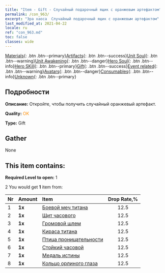 ```yaml
---
title: "Item - Gift - Случайный подарочный ящик с оранжевым артефактом"
permalink: /con_963/
excerpt: "Эра хаоса  Случайный подарочный ящик с оранжевым артефактом"
last_modified_at: 2021-04-22
locale: ru
ref: "con_963.md"
toc: false
classes: wide
---
```

 [Materials](/ItemsRU/){: .btn .btn--primary}[Artifacts](/ItemsRU/Artifacts/){: .btn .btn--success}[Unit Soul](/ItemsRU/UnitSoul/){: .btn .btn--warning}[Unit Awakening](/ItemsRU/UnitAwakening/){: .btn .btn--danger}[Hero Soul](/ItemsRU/HeroSoul/){: .btn .btn--info}[Hero SKill](/ItemsRU/HeroSkill/){: .btn .btn--primary}[Gift](/ItemsRU/Gift/){: .btn .btn--success}[Event related](/ItemsRU/Events/){: .btn .btn--warning}[Avatars](/ItemsRU/Avatars/){: .btn .btn--danger}[Consumables](/ItemsRU/Consumables/){: .btn .btn--info}[Unknown](/ItemsRU/Unknown/){: .btn .btn--primary}

## Подробности
 **Описание:** Откройте, чтобы получить случайный оранжевый артефакт.

 **Quality:** <span style="color: #FF8C00">OK</span>

 **Type:** Gift

## Gather

  None

## This item contains:

 **Required Level to open:** 1

 2 You would get **1** item  from:

  | Nr | Amount |     Item    | Drop Rate,% |
  |:---|:-------|:------------|:---------:|
  | 1 |  **1x** | [Боевой меч титана](/ru/Items/art_156/) | 12.5 | 
  | 2 |  **1x** | [Щит часового](/ru/Items/art_157/) | 12.5 | 
  | 3 |  **1x** | [Громовой шлем](/ru/Items/art_158/) | 12.5 | 
  | 4 |  **1x** | [Кираса титана](/ru/Items/art_159/) | 12.5 | 
  | 5 |  **1x** | [Птица проницательности](/ru/Items/art_132/) | 12.5 | 
  | 6 |  **1x** | [Стойкий часовой](/ru/Items/art_133/) | 12.5 | 
  | 7 |  **1x** | [Медаль истины](/ru/Items/art_134/) | 12.5 | 
  | 8 |  **1x** | [Кольцо орлиного глаза](/ru/Items/art_135/) | 12.5 | 
